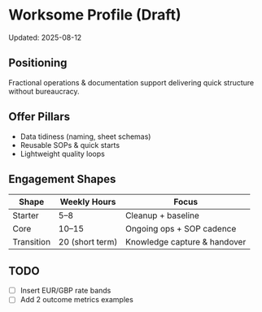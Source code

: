 # Worksome Profile (Draft)

Updated: 2025-08-12

## Positioning

Fractional operations & documentation support delivering quick structure without bureaucracy.

## Offer Pillars

- Data tidiness (naming, sheet schemas)
- Reusable SOPs & quick starts
- Lightweight quality loops

## Engagement Shapes

| Shape      | Weekly Hours    | Focus                        |
| ---------- | --------------- | ---------------------------- |
| Starter    | 5–8             | Cleanup + baseline           |
| Core       | 10–15           | Ongoing ops + SOP cadence    |
| Transition | 20 (short term) | Knowledge capture & handover |

## TODO

- [ ] Insert EUR/GBP rate bands
- [ ] Add 2 outcome metrics examples
